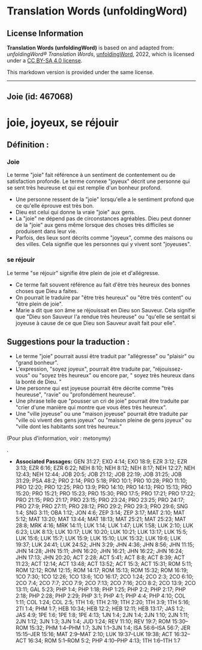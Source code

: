 # Translation Words (unfoldingWord)

## License Information

**Translation Words (unfoldingWord)** is based on and adapted from: _unfoldingWord® Translation Words_, [unfoldingWord](https://unfoldingword.org/utw), 2022, which is licensed under a [CC BY-SA 4.0 license](https://creativecommons.org/licenses/by-sa/4.0/legalcode.en).

This markdown version is provided under the same license.



--------------------------------

## Joie (id: 467068)

joie, joyeux, se réjouir
========================

Définition :
------------

### Joie

Le terme "joie" fait référence à un sentiment de contentement ou de satisfaction profonde. Le terme connexe "joyeux" décrit une personne qui se sent très heureuse et qui est remplie d'un bonheur profond.

* Une personne ressent de la "joie" lorsqu'elle a le sentiment profond que ce qu'elle éprouve est très bon.
* Dieu est celui qui donne la vraie "joie" aux gens.
* La "joie" ne dépend pas de circonstances agréables. Dieu peut donner de la "joie" aux gens même lorsque des choses très difficiles se produisent dans leur vie.
* Parfois, des lieux sont décrits comme "joyeux", comme des maisons ou des villes. Cela signifie que les personnes qui y vivent sont "joyeuses".

### se réjouir

Le terme "se réjouir" signifie être plein de joie et d'allégresse.

* Ce terme fait souvent référence au fait d'être très heureux des bonnes choses que Dieu a faites.
* On pourrait le traduire par "être très heureux" ou "être très content" ou "être plein de joie".
* Marie a dit que son âme se réjouissait en Dieu son Sauveur. Cela signifie que "Dieu son Sauveur l'a rendue très heureuse" ou "qu'elle se sentait si joyeuse à cause de ce que Dieu son Sauveur avait fait pour elle".

Suggestions pour la traduction :
--------------------------------

* Le terme "joie" pourrait aussi être traduit par "allégresse" ou "plaisir" ou "grand bonheur".
* L'expression, "soyez joyeux", pourrait être traduite par, "réjouissez\-vous" ou "soyez très heureux" ou encore par, " soyez très heureux dans la bonté de Dieu. "
* Une personne qui est joyeuse pourrait être décrite comme "très heureuse", "ravie" ou "profondément heureuse".
* Une phrase telle que "pousser un cri de joie" pourrait être traduite par "crier d'une manière qui montre que vous êtes très heureux".
* Une "ville joyeuse" ou une "maison joyeuse" pourrait être traduite par "ville où vivent des gens joyeux" ou "maison pleine de gens joyeux" ou "ville dont les habitants sont très heureux."

(Pour plus d’information, voir : metonymy)

.

* **Associated Passages:** GEN 31:27; EXO 4:14; EXO 18:9; EZR 3:12; EZR 3:13; EZR 6:16; EZR 6:22; NEH 8:10; NEH 8:12; NEH 8:17; NEH 12:27; NEH 12:43; NEH 12:44; JOB 20:5; JOB 21:12; JOB 22:19; JOB 31:25; JOB 31:29; PSA 48:2; PRO 2:14; PRO 5:18; PRO 10:1; PRO 10:28; PRO 11:10; PRO 12:20; PRO 12:25; PRO 13:9; PRO 14:10; PRO 14:13; PRO 15:13; PRO 15:20; PRO 15:21; PRO 15:23; PRO 15:30; PRO 17:5; PRO 17:21; PRO 17:22; PRO 21:15; PRO 21:17; PRO 23:15; PRO 23:24; PRO 23:25; PRO 24:17; PRO 27:9; PRO 27:11; PRO 28:12; PRO 29:2; PRO 29:3; PRO 29:6; SNG 1:4; SNG 3:11; OBA 1:12; JON 4:6; ZEP 3:14; ZEP 3:17; MAT 2:10; MAT 5:12; MAT 13:20; MAT 13:44; MAT 18:13; MAT 25:21; MAT 25:23; MAT 28:8; MRK 4:16; MRK 14:11; LUK 1:14; LUK 1:47; LUK 1:58; LUK 2:10; LUK 6:23; LUK 8:13; LUK 10:17; LUK 10:20; LUK 10:21; LUK 13:17; LUK 15:5; LUK 15:6; LUK 15:7; LUK 15:9; LUK 15:10; LUK 15:32; LUK 19:6; LUK 19:37; LUK 24:41; LUK 24:52; JHN 3:29; JHN 4:36; JHN 8:56; JHN 11:15; JHN 14:28; JHN 15:11; JHN 16:20; JHN 16:21; JHN 16:22; JHN 16:24; JHN 17:13; JHN 20:20; ACT 2:28; ACT 5:41; ACT 8:8; ACT 8:39; ACT 11:23; ACT 12:14; ACT 13:48; ACT 13:52; ACT 15:3; ACT 15:31; ROM 5:11; ROM 12:12; ROM 12:15; ROM 14:17; ROM 15:13; ROM 15:32; ROM 16:19; 1CO 7:30; 1CO 12:26; 1CO 13:6; 1CO 16:17; 2CO 1:24; 2CO 2:3; 2CO 6:10; 2CO 7:4; 2CO 7:7; 2CO 7:9; 2CO 7:13; 2CO 7:16; 2CO 8:2; 2CO 13:9; 2CO 13:11; GAL 5:23; PHP 1:4; PHP 1:18; PHP 1:25; PHP 2:2; PHP 2:17; PHP 2:18; PHP 2:28; PHP 2:29; PHP 3:1; PHP 4:1; PHP 4:4; PHP 4:10; COL 1:11; COL 1:24; COL 2:5; 1TH 1:6; 1TH 2:19; 1TH 2:20; 1TH 3:9; 1TH 5:16; 2TI 1:4; PHM 1:7; HEB 10:34; HEB 12:2; HEB 12:11; HEB 13:17; JAS 1:2; JAS 4:9; 1PE 1:6; 1PE 1:8; 1PE 4:13; 1JN 1:4; 2JN 1:4; 2JN 1:10; 2JN 1:11; 2JN 1:12; 3JN 1:3; 3JN 1:4; JUD 1:24; REV 11:10; REV 19:7; ROM 15:30–ROM 15:32; PHM 1:4–PHM 1:7; 3JN 1:1–3JN 1:4; ISA 56:6–ISA 56:7; JER 15:15–JER 15:16; MAT 2:9–MAT 2:10; LUK 19:37–LUK 19:38; ACT 16:32–ACT 16:34; ROM 5:1–ROM 5:2; PHP 4:10–PHP 4:13; 1TH 1:6–1TH 1:7

